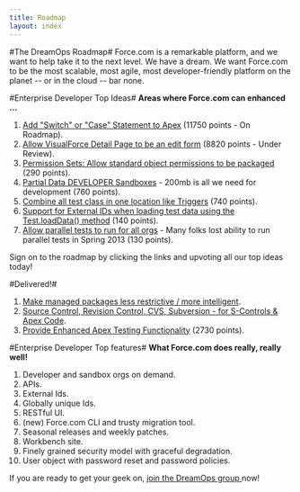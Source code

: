 ```yaml
---
title: Roadmap
layout: index
---
```

#The DreamOps Roadmap#
Force.com is a remarkable platform, and we want to help take it to the next level. We have a dream. We want Force.com to be the most scalable, most agile, most developer-friendly platform on the planet -- or in the cloud -- bar none. 

#Enterprise Developer Top Ideas#
**Areas where Force.com can enhanced ...**

1. [Add "Switch" or "Case" Statement to Apex](https://success.salesforce.com/ideaView?id=08730000000BrSIAA0) (11750 points - On Roadmap).
1. [Allow VisualForce Detail Page to be an edit form](https://success.salesforce.com/ideaView?id=08730000000BrQtAAK) (8820 points - Under Review).
1. [Permission Sets: Allow standard object permissions to be packaged](https://success.salesforce.com/ideaView?id=08730000000kmm6AAA) (290 points).
1. [Partial Data DEVELOPER Sandboxes](https://success.salesforce.com/ideaView?id=08730000000kxdLAAQ) - 200mb is all we need for development (760 points).
1. [Combine all test class in one location like Triggers](https://success.salesforce.com/ideaView?id=08730000000knclAAA) (740 points).
1. [Support for External IDs when loading test data using the Test.loadData() method](https://success.salesforce.com/ideaView?id=08730000000kxHhAAI) (140 points).
1. [Allow parallel tests to run for all orgs](https://success.salesforce.com/ideaView?id=08730000000kyWEAAY) - Many folks lost ability to run parallel tests in Spring 2013 (130 points).

Sign on to the roadmap by clicking the links and upvoting all our top ideas today!

#Delivered!#

1. [Make managed packages less restrictive / more intelligent](https://success.salesforce.com/ideaView?id=08730000000Brq2AAC).
1. [Source Control, Revision Control, CVS, Subversion - for S-Controls & Apex Code](https://success.salesforce.com/ideaView?id=08730000000BrBKAA0).
1. [Provide Enhanced Apex Testing Functionality](https://success.salesforce.com/ideaView?id=08730000000BrPiAAK) (2730 points).

#Enterprise Developer Top features#
**What Force.com does really, really well!**

1. Developer and sandbox orgs on demand.
1. APIs.
1. External Ids.
1. Globally unique Ids.
1. RESTful UI.
1. (new) Force.com CLI and trusty migration tool.
1. Seasonal releases and weekly patches.
1. Workbench site.
1. Finely grained security model with graceful degradation.
1. User object with password reset and password policies.

If you are ready to get your geek on, [join the DreamOps group ](https://success.salesforce.com/_ui/core/chatter/groups/GroupProfilePage?g=0F9300000001qd8) now!

